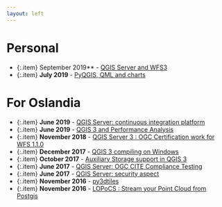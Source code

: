 ```yaml
---
layout: left
---
```



# Personal

  + {:.item} September 2019** - <a href="https://pblottiere.github.io/2019/09/18/wfs3/">QGIS Server and WFS3</a>
  + {:.item} **July 2019** - <a href="https://pblottiere.github.io/2019/07/30/qml/">PyQGIS, QML and charts</a>


# For Oslandia

  + {:.item} **June 2019** - <a href="https://oslandia.com/en/2019/06/27/qgis-server-continuous-integration-platform/">QGIS Server: continuous integration platform</a>
  + {:.item} **June 2019** - <a href="https://oslandia.com/2019/06/21/qgis-3-and-performance-analysis/">QGIS 3 and Performance Analysis</a>
  + {:.item} **November 2018** - <a href="https://oslandia.com/2018/11/06/qgis-server-3-ogc-certification-work-for-wfs-1-1-0/">QGIS Server 3 : OGC Certification work for WFS 1.1.0</a>
  + {:.item} **December 2017** - <a href="https://oslandia.com/2017/12/20/qgis-3-compiling-on-windows/">QGIS 3 compiling on Windows</a>
  + {:.item} **October 2017** - <a href="https://oslandia.com/2017/10/17/auxiliary-storage-support-in-qgis-3/">Auxiliary Storage support in QGIS 3</a>
  + {:.item} **June 2017** - <a href="https://oslandia.com/2017/06/16/qgis-server-ogc-cite-compliance-testing/">QGIS Server: OGC CITE Compliance Testing</a>
  + {:.item} **June 2017** - <a href="https://oslandia.com/2017/06/14/qgis-server-security-aspect/">QGIS Server: security aspect</a>
  + {:.item} **November 2016** - <a href="https://oslandia.com/en/2016/11/08/py3dtiles/">py3dtiles</a>
  + {:.item} **November 2016** - <a href="https://oslandia.com/en/2016/11/03/locpocs-stream-point-cloud-postgis/">LOPoCS : Stream your Point Cloud from Postgis</a>
